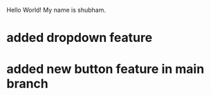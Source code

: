 Hello World!
My name is shubham.
# added dropdown feature
# added new button feature in main branch

